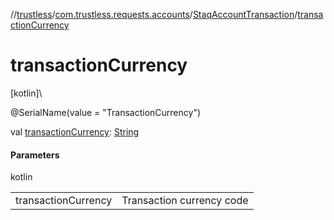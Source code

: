 //[trustless](../../../index.md)/[com.trustless.requests.accounts](../index.md)/[StaqAccountTransaction](index.md)/[transactionCurrency](transaction-currency.md)

# transactionCurrency

[kotlin]\

@SerialName(value = &quot;TransactionCurrency&quot;)

val [transactionCurrency](transaction-currency.md): [String](https://kotlinlang.org/api/latest/jvm/stdlib/kotlin/-string/index.html)

#### Parameters

kotlin

| | |
|---|---|
| transactionCurrency | Transaction currency code |
